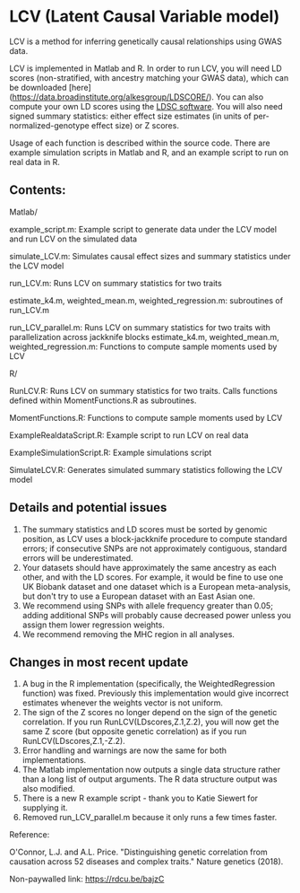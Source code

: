 # LCV (Latent Causal Variable model)
LCV is a method for inferring genetically causal relationships using GWAS data.

LCV is implemented in Matlab and R. In order to run LCV, you will need LD scores (non-stratified, with ancestry matching your GWAS data), which can be downloaded [here] (https://data.broadinstitute.org/alkesgroup/LDSCORE/). You can also compute your own LD scores using the [LDSC software](https://github.com/bulik/ldsc). You will also need signed summary statistics: either effect size estimates (in units of per-normalized-genotype effect size) or Z scores.

Usage of each function is described within the source code. There are example simulation scripts in Matlab and R, and an example script to run on real data in R.

## Contents:

Matlab/

example_script.m: Example script to generate data under the LCV model and run LCV on the  simulated data

simulate_LCV.m: Simulates causal effect sizes and summary statistics under the LCV model

run_LCV.m: Runs LCV on summary statistics for two traits

estimate_k4.m, weighted_mean.m, weighted_regression.m: subroutines of run_LCV.m

run_LCV_parallel.m: Runs LCV on summary statistics for two traits with parallelization across jackknife blocks
estimate_k4.m, weighted_mean.m, weighted_regression.m: Functions to compute sample moments used by LCV

R/

RunLCV.R: Runs LCV on summary statistics for two traits. Calls functions defined within MomentFunctions.R as subroutines.

MomentFunctions.R: Functions to compute sample moments used by LCV

ExampleRealdataScript.R: Example script to run LCV on real data

ExampleSimulationScript.R: Example simulations script

SimulateLCV.R: Generates simulated summary statistics following the LCV model

## Details and potential issues

1. The summary statistics and LD scores must be sorted by genomic position, as LCV uses a block-jackknife procedure to compute standard errors; if consecutive SNPs are not approximately contiguous, standard errors will be underestimated.
2. Your datasets should have approximately the same ancestry as each other, and with the LD scores. For example, it would be fine to use one UK Biobank dataset and one dataset which is a European meta-analysis, but don't try to use a European dataset with an East Asian one.
3. We recommend using SNPs with allele frequency greater than 0.05; adding additional SNPs will probably cause decreased power unless you assign them lower regression weights.
4. We recommend removing the MHC region in all analyses.

## Changes in most recent update
1. A bug in the R implementation (specifically, the WeightedRegression function) was fixed. Previously this implementation would give incorrect estimates whenever the weights vector is not uniform.
2. The sign of the Z scores no longer depend on the sign of the genetic correlation. If you run RunLCV(LDscores,Z.1,Z.2), you will now get the same Z score (but opposite genetic correlation) as if you run RunLCV(LDscores,Z.1,-Z.2).
3. Error handling and warnings are now the same for both implementations.
4. The Matlab implementation now outputs a single data structure rather than a long list of output arguments. The R data structure output was also modified.
5. There is a new R example script - thank you to Katie Siewert for supplying it.
6. Removed run_LCV_parallel.m because it only runs a few times faster.

Reference:

O'Connor, L.J. and A.L. Price. "Distinguishing genetic correlation from causation across 52 diseases and complex traits." Nature genetics (2018).

Non-paywalled link: https://rdcu.be/bajzC
